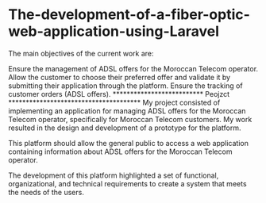 # The-development-of-a-fiber-optic-web-application-using-Laravel
The main objectives of the current work are:

Ensure the management of ADSL offers for the Moroccan Telecom operator.
Allow the customer to choose their preferred offer and validate it by submitting their application through the platform.
Ensure the tracking of customer orders (ADSL offers).
************************** Peojzct **************************************
My project consisted of implementing an application for managing ADSL offers for the Moroccan Telecom operator, specifically for Moroccan Telecom customers. My work resulted in the design and development of a prototype for the platform.

This platform should allow the general public to access a web application containing information about ADSL offers for the Moroccan Telecom operator.

The development of this platform highlighted a set of functional, organizational, and technical requirements to create a system that meets the needs of the users.

